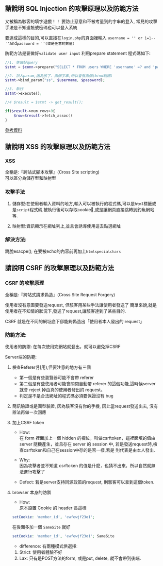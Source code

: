 ## 請說明 SQL Injection 的攻擊原理以及防範方法

又被稱為駭客的填字遊戲！！
要防止惡意和不被考量到的字串的登入, 常見的攻擊手法是不知道帳號密碼也可以登入系統

要達成這樣的目的,可以直接在`login.php`的頁面裡輸入
`username = '' or 1=1-- ''`and`password = ''(或是任意的數值)`

防範方法是要做好`validate user input`
利用prepare statement
程式碼如下:

```php
//1. 準備好query
$stmt = $conn->prepare("SELECT * FROM users WHERE 'username' =? and 'password'= ?");

//2. 加入param,因為放了、兩個字串,所以會有兩個(bind綑綁)
$stmt->bind_param("ss", $username, $password);

//3. 執行
$stmt->execute();

//4 $result = $stmt -> get_result();

if($result->num_rows>0{
	$row=$result->fetch_assoc()
}
```

[參考資料](https://www.w3schools.com/php/php_mysql_prepared_statements.asp)

## 請說明 XSS 的攻擊原理以及防範方法

### XSS
全稱是:『跨站式腳本攻擊』(Cross Site scripting)  
可以區分為儲存型和映射型

### 攻擊手法
1. 儲存型:在使用者輸入資料的地方,輸入可以被執行的程式碼,可以是`html`標籤或是`script`程式碼,被執行後可以存取cookie,或是讓網頁直接跳轉到釣魚網站等. 

2. 映射型:資訊顯示在網址列上,並且會誘導使用這去點選網址

### 解決方法:

跳脫esacpe();
在要被echo的內容前再加上`htmlspecialchars`

## 請說明 CSRF 的攻擊原理以及防範方法

### CSRF 的攻擊原理

全稱是:『跨站式請求偽造』(Cross Site Request Forgery)  

使用者沒有意圖要發送request, 但駭客用某些手法讓使用者發送了
簡單來說,就是使用者在不知情的狀況下,發送了request,讓駭客達到了某些目的. 

CSRF 就是在不同的網址底下卻能夠偽造出「使用者本人發出的 request」

### 防範方法:

使用者的防禦:
在每次使用完網站就登出，就可以避免掉CSRF

Server端的防範:
1. 檢查Referer(引用),但要注意的地方有三個
	- 第一個是有些瀏覽器可能不會帶 referer
	- 第二個是有些使用者可能會關閉自動帶 referer 的這個功能,這時候server 就會 reject 掉由真的使用者發出的 request。
	- 判定是不是合法網址的程式碼必須要保證沒有 bug

2. 簡訊驗證或是圖型驗證, 因為駭客沒有你的手機, 因此當request發送出去, 沒有辦法再做一次回應

3. 加上CSRF token 

	- How:  
	在 form 裡面加上一個 hidden 的欄位，叫做csrftoken，這裡面填的值由 server 隨機產生，並且存在 server 的 session 中, 若是發送request時,檢查csrftoken和自己在session中存的是否一樣,若是
	則代表是由本人發出.  

	- Why:  
	因為攻擊者並不知道 csrftoken 的值是什麼，也猜不出來，所以自然就無法進行攻擊了

	- Defect: 
	若是server支持同源政策的request, 則駭客可以拿到這個token. 

4. browser 本身的防禦
   
   - How:  
   原本設置 Cookie 的 header 長這樣
   ```php
   setCookie: 'member_id', 'ewfewjf23o1'; 
   ```

   在後面多加一個 `SameSite` 就好
	```php
   setCookie: 'member_id', 'ewfewjf23o1'; SameSite
   ```

   - difference: 
   有兩種模式供選擇:
    1. Strict: 使用者體驗不好
	2. Lax: 只有是POST方法的form, 或是put, delete, 就不會帶到後端. 